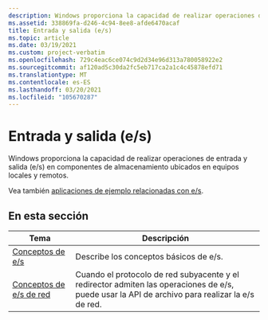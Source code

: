 ```yaml
---
description: Windows proporciona la capacidad de realizar operaciones de entrada y salida (e/s) en componentes de almacenamiento ubicados en equipos locales y remotos.
ms.assetid: 338869fa-d246-4c94-8ee8-afde6470acaf
title: Entrada y salida (e/s)
ms.topic: article
ms.date: 03/19/2021
ms.custom: project-verbatim
ms.openlocfilehash: 729c4eac6ce074c9d2d34e96d313a780058922e2
ms.sourcegitcommit: af120ad5c30da2fc5eb717ca2a1c4c45878efd71
ms.translationtype: MT
ms.contentlocale: es-ES
ms.lasthandoff: 03/20/2021
ms.locfileid: "105670287"
---
```

# <a name="input-and-output-io"></a>Entrada y salida (e/s)

Windows proporciona la capacidad de realizar operaciones de entrada y salida (e/s) en componentes de almacenamiento ubicados en equipos locales y remotos.

Vea también [aplicaciones de ejemplo relacionadas con e/s](https://github.com/microsoft/Windows-classic-samples/tree/master/Samples/Win7Samples/winbase/io).

## <a name="in-this-section"></a>En esta sección

| Tema | Descripción |
|-|-|
| [Conceptos de e/s](i-o-concepts.md) | Describe los conceptos básicos de e/s. |
| [Conceptos de e/s de red](network-i-o-concepts.md) | Cuando el protocolo de red subyacente y el redirector admiten las operaciones de e/s, puede usar la API de archivo para realizar la e/s de red. |
